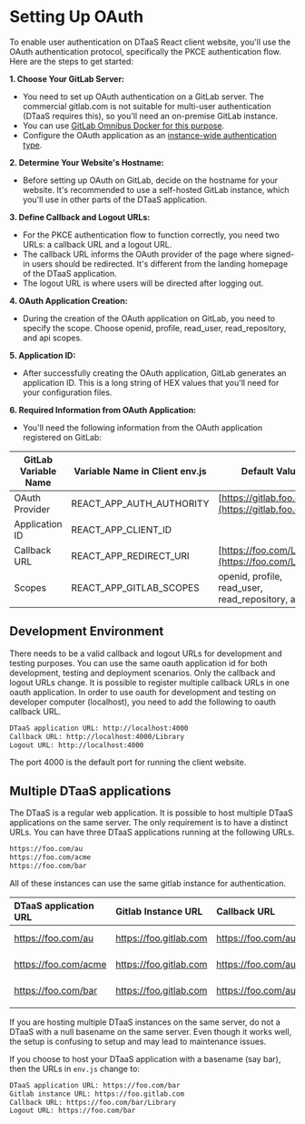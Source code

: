 # Setting Up OAuth

To enable user authentication on DTaaS React client website, you'll use the OAuth authentication protocol, specifically the PKCE authentication flow. Here are the steps to get started:

**1. Choose Your GitLab Server:**

- You need to set up OAuth authentication on a GitLab server. The commercial gitlab.com is not suitable for multi-user authentication (DTaaS requires this), so you'll need an on-premise GitLab instance.
- You can use [GitLab Omnibus Docker for this purpose](https://docs.gitlab.com/ee/install/docker.html).
- Configure the OAuth application as an [instance-wide authentication type](https://docs.gitlab.com/ee/integration/oauth_provider.html#create-an-instance-wide-application).

**2. Determine Your Website's Hostname:**

- Before setting up OAuth on GitLab, decide on the hostname for your website. It's recommended to use a self-hosted GitLab instance, which you'll use in other parts of the DTaaS application.

**3. Define Callback and Logout URLs:**

- For the PKCE authentication flow to function correctly, you need two URLs: a callback URL and a logout URL.
- The callback URL informs the OAuth provider of the page where signed-in users should be redirected. It's different from the landing homepage of the DTaaS application.
- The logout URL is where users will be directed after logging out.

**4. OAuth Application Creation:**

- During the creation of the OAuth application on GitLab, you need to specify the scope. Choose openid, profile, read_user, read_repository, and api scopes.

**5. Application ID:**

- After successfully creating the OAuth application, GitLab generates an application ID. This is a long string of HEX values that you'll need for your configuration files.

**6. Required Information from OAuth Application:**

- You'll need the following information from the OAuth application registered on GitLab:

|GitLab Variable Name|Variable Name in Client env.js|Default Value|
|---|---|---|
|OAuth Provider|REACT_APP_AUTH_AUTHORITY|[https://gitlab.foo.com/](https://gitlab.foo.com/)|
|Application ID|REACT_APP_CLIENT_ID||
|Callback URL|REACT_APP_REDIRECT_URI|[https://foo.com/Library](https://foo.com/Library)|
|Scopes|REACT_APP_GITLAB_SCOPES|openid, profile, read_user, read_repository, api|

## Development Environment

There needs to be a valid callback and logout URLs for development and testing
purposes. You can use the same oauth application id for both development, testing
and deployment scenarios. Only the callback and logout URLs change. It is possible
to register multiple callback URLs in one oauth application. In order to use oauth
for development and testing on developer computer (localhost), you need to add the
following to oauth callback URL.

```txt
DTaaS application URL: http://localhost:4000
Callback URL: http://localhost:4000/Library
Logout URL: http://localhost:4000
```

The port 4000 is the default port for running the client website.

## Multiple DTaaS applications

The DTaaS is a regular web application. It is possible to host multiple DTaaS
applications on the same server. The only requirement is to have a distinct URLs.
You can have three DTaaS applications running at the following URLs.

```txt
https://foo.com/au
https://foo.com/acme
https://foo.com/bar
```

All of these instances can use the same gitlab instance for authentication.

| DTaaS application URL | Gitlab Instance URL | Callback URL | Logout URL | Application ID |
|:----|:----|:----|:----|:----|
| https://foo.com/au | https://foo.gitlab.com | https://foo.com/au/Library | https://foo.com/au | autogenerated by gitlab |
| https://foo.com/acme | https://foo.gitlab.com | https://foo.com/au/Library | https://foo.com/au | autogenerated by gitlab |
| https://foo.com/bar | https://foo.gitlab.com | https://foo.com/au/Library | https://foo.com/au | autogenerated by gitlab |
||

If you are hosting multiple DTaaS instances on the same server,
do not a DTaaS with a null basename on the same server.
Even though it works well, the setup is confusing to setup
and may lead to maintenance issues.

If you choose to host your DTaaS application with a basename (say bar), then the
URLs in `env.js` change to:

```txt
DTaaS application URL: https://foo.com/bar
Gitlab instance URL: https://foo.gitlab.com
Callback URL: https://foo.com/bar/Library
Logout URL: https://foo.com/bar
```
